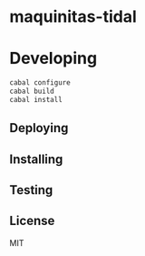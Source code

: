 # maquinitas-tidal


# Developing

```bash
cabal configure
cabal build
cabal install
```

## Deploying

## Installing

## Testing



## License

MIT
